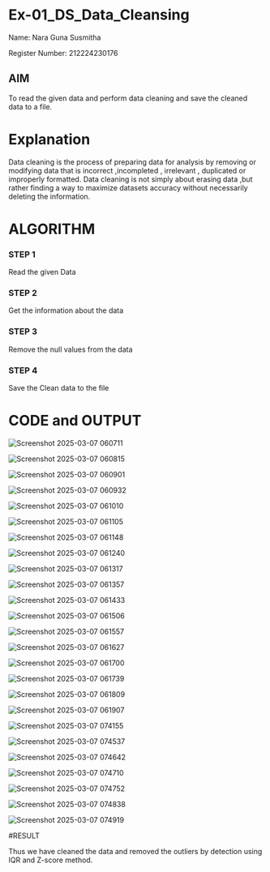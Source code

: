 # Ex-01_DS_Data_Cleansing
Name: Nara Guna Susmitha

Register Number: 212224230176

## AIM
To read the given data and perform data cleaning and save the cleaned data to a file. 

# Explanation
Data cleaning is the process of preparing data for analysis by removing or modifying data that is incorrect ,incompleted , irrelevant , duplicated or improperly formatted. 
Data cleaning is not simply about erasing data ,but rather finding a way to maximize datasets accuracy without necessarily deleting the information. 

# ALGORITHM
### STEP 1
Read the given Data
### STEP 2
Get the information about the data
### STEP 3
Remove the null values from the data
### STEP 4
Save the Clean data to the file

# CODE and OUTPUT
![Screenshot 2025-03-07 060711](https://github.com/user-attachments/assets/bb12f057-77b7-4bc9-9ebe-2e70a18b4262)

![Screenshot 2025-03-07 060815](https://github.com/user-attachments/assets/8ced5fa5-b5a4-4398-a96d-16901da780f4)

![Screenshot 2025-03-07 060901](https://github.com/user-attachments/assets/b40833d2-a066-4cfb-8a32-3075ba084faf)

![Screenshot 2025-03-07 060932](https://github.com/user-attachments/assets/1eadffd4-7ff0-473d-9a88-ab251b17f755)

![Screenshot 2025-03-07 061010](https://github.com/user-attachments/assets/a49f8f1d-9ce6-4d5f-8d57-ba1f91cfbb67)

![Screenshot 2025-03-07 061105](https://github.com/user-attachments/assets/e44cb736-6633-451d-b396-5fb675a140eb)

![Screenshot 2025-03-07 061148](https://github.com/user-attachments/assets/6370a36c-267e-42e8-aac0-76c3225b7a81)

![Screenshot 2025-03-07 061240](https://github.com/user-attachments/assets/e19e97da-00b1-472a-9ef3-2fb3e01a932b)

![Screenshot 2025-03-07 061317](https://github.com/user-attachments/assets/06a70036-5bb3-4d0b-a38e-3c63df650133)

![Screenshot 2025-03-07 061357](https://github.com/user-attachments/assets/c927f4ae-ff6c-4527-90d8-bdc261304229)

![Screenshot 2025-03-07 061433](https://github.com/user-attachments/assets/81c9c781-18dd-4423-be27-babdb178d8a6)

![Screenshot 2025-03-07 061506](https://github.com/user-attachments/assets/d5c14ed7-b452-473e-bf13-9028cf669fd2)

![Screenshot 2025-03-07 061557](https://github.com/user-attachments/assets/611ad282-2bbf-4bed-bbd5-f45d16058405)

![Screenshot 2025-03-07 061627](https://github.com/user-attachments/assets/9af2bad4-599d-43c4-8d70-c55163832cad)

![Screenshot 2025-03-07 061700](https://github.com/user-attachments/assets/651cad5e-262b-4eb8-b9b7-f193a5f389bb)

![Screenshot 2025-03-07 061739](https://github.com/user-attachments/assets/ebd80dfc-a3e8-45ea-9c0e-49b36d1cfe0a)

![Screenshot 2025-03-07 061809](https://github.com/user-attachments/assets/1a28efee-b25b-4c83-9448-ba6702472b01)

![Screenshot 2025-03-07 061907](https://github.com/user-attachments/assets/2e8ee923-a109-4ca4-ab51-556d20409fa4)

![Screenshot 2025-03-07 074155](https://github.com/user-attachments/assets/68fe3848-5e8c-487e-941e-30ed7f1e05f4)

![Screenshot 2025-03-07 074537](https://github.com/user-attachments/assets/ef94138c-a611-47c1-82aa-d206d50294d2)

![Screenshot 2025-03-07 074642](https://github.com/user-attachments/assets/8756d828-8cab-44cd-84ad-07c7012eac36)

![Screenshot 2025-03-07 074710](https://github.com/user-attachments/assets/6585fba7-738c-4811-ae65-041d74cc3cf2)

![Screenshot 2025-03-07 074752](https://github.com/user-attachments/assets/69716691-2a72-4423-898f-c114cf54e805)

![Screenshot 2025-03-07 074838](https://github.com/user-attachments/assets/e79c45a1-1bd3-4f36-8fa0-4b46790cffe2)

![Screenshot 2025-03-07 074919](https://github.com/user-attachments/assets/dbf7ef4a-8060-4b45-8460-58d678dac189)


#RESULT

Thus we have cleaned the data and removed the outliers by detection using IQR and Z-score method.

















